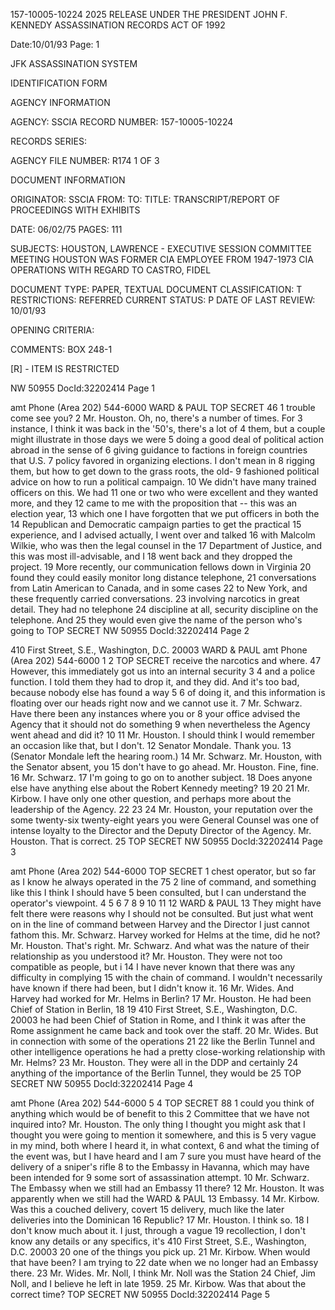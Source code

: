 157-10005-10224 
2025 RELEASE UNDER THE PRESIDENT JOHN F. KENNEDY ASSASSINATION RECORDS ACT OF 1992

Date:10/01/93
Page: 1

JFK ASSASSINATION SYSTEM

IDENTIFICATION FORM

AGENCY INFORMATION

AGENCY: SSCIA
RECORD NUMBER: 157-10005-10224

RECORDS SERIES:

AGENCY FILE NUMBER: R174 1 OF 3

DOCUMENT INFORMATION

ORIGINATOR: SSCIA
FROM:
TO:
TITLE:
TRANSCRIPT/REPORT OF PROCEEDINGS WITH EXHIBITS

DATE: 06/02/75
PAGES: 111

SUBJECTS:
HOUSTON, LAWRENCE - EXECUTIVE SESSION COMMITTEE MEETING
HOUSTON WAS FORMER CIA EMPLOYEE FROM 1947-1973
CIA OPERATIONS WITH REGARD TO CASTRO, FIDEL

DOCUMENT TYPE: PAPER, TEXTUAL DOCUMENT
CLASSIFICATION: T
RESTRICTIONS: REFERRED
CURRENT STATUS: P
DATE OF LAST REVIEW: 10/01/93

OPENING CRITERIA:

COMMENTS:
BOX 248-1

[R] - ITEM IS RESTRICTED

NW 50955 DocId:32202414 Page 1

amt
Phone (Area 202) 544-6000
WARD & PAUL
TOP SECRET
46
1 trouble come see you?
2 Mr. Houston. Oh, no, there's a number of times. For
3 instance, I think it was back in the '50's, there's a lot of
4 them, but a couple might illustrate in those days we were
5 doing a good deal of political action abroad in the sense of
6 giving guidance to factions in foreign countries that U.S.
7 policy favored in organizing elections. I don't mean in
8 rigging them, but how to get down to the grass roots, the old-
9 fashioned political advice on how to run a political campaign.
10 We didn't have many trained officers on this. We had
11 one or two who were excellent and they wanted more, and they
12 came to me with the proposition that -- this was an election year,
13 which one I have forgotten that we put officers in both the
14 Republican and Democratic campaign parties to get the practical
15 experience, and I advised actually, I went over and talked
16 with Malcolm Wilkie, who was then the legal counsel in the
17 Department of Justice, and this was most ill-advisable, and I
18 went back and they dropped the project.
19 More recently, our communication fellows down in Virginia
20 found they could easily monitor long distance telephone,
21 conversations from Latin American to Canada, and in some cases
22 to New York, and these frequently carried conversations.
23 involving narcotics in great detail. They had no telephone
24 discipline at all, security discipline on the telephone. And
25 they would even give the name of the person who's going to
TOP SECRET
NW 50955 DocId:32202414 Page 2

410 First Street, S.E., Washington, D.C. 20003
WARD & PAUL
amt
Phone (Area 202) 544-6000
1
2
TOP SECRET
receive the narcotics and where.
47
However, this immediately got us into an internal security
3
4
and a police function. I told them they had to drop it, and
they did. And it's too bad, because nobody else has found a way
5
6
of doing it, and this information is floating over our heads
right now and we cannot use it.
7
Mr. Schwarz. Have there been any instances where you or
8
your office advised the Agency that it should not do something
9
when nevertheless the Agency went ahead and did it?
10
11
Mr. Houston. I should think I would remember an occasion
like that, but I don't.
12
Senator Mondale. Thank you.
13
(Senator Mondale left the hearing room.)
14
Mr. Schwarz.
Mr. Houston, with the Senator absent, you
15
don't have to go ahead.
Mr. Houston.
Fine, fine.
16
Mr. Schwarz.
17
I'm going to go on to another subject.
18
Does anyone else have anything else about the Robert Kennedy
meeting?
19
20
21
Mr. Kirbow. I have only one other question, and perhaps
more about the leadership of the Agency.
22
23
24
Mr. Houston, your reputation over the some twenty-six
twenty-eight years you were General Counsel was one of intense
loyalty to the Director and the Deputy Director of the Agency.
Mr. Houston. That is correct.
25
TOP SECRET
NW 50955 DocId:32202414 Page 3

amt
Phone (Area 202) 544-6000
TOP SECRET
1 chest operator, but so far as I know he always operated in the
75
2
line of command, and something like this I think I should have
5
been consulted, but I can understand the operator's viewpoint.
4
5
6
7
8
9
10
11
12
WARD & PAUL
13
They might have felt there were reasons why I should not be
consulted.
But just what went on in the line of command between
Harvey and the Director I just cannot fathom this.
Mr. Schwarz. Harvey worked for Helms at the time, did
he not?
Mr. Houston. That's right.
Mr. Schwarz. And what was the nature of their relationship
as you understood it?
Mr. Houston. They were not too compatible as people, but
i
14
I have never known that there was any difficulty in complying
15
with the chain of command. I wouldn't necessarily have known
if there had been, but I didn't know it.
16
Mr. Wides. And Harvey had worked for Mr. Helms in Berlin?
17
Mr. Houston. He had been Chief of Station in Berlin,
18
19
410 First Street, S.E., Washington, D.C. 20003
he had been Chief of Station in Rome, and I think it was after
the Rome assignment he came back and took over the staff.
20
Mr. Wides. But in connection with some of the operations
21
22
like the Berlin Tunnel and other intelligence operations he
had a pretty close-working relationship with Mr. Helms?
23
Mr. Houston. They were all in the DDP and certainly
24
anything of the importance of the Berlin Tunnel, they would be
25
TOP SECRET
NW 50955 DocId:32202414
Page 4

amt
Phone (Area 202) 544-6000
5
4
TOP SECRET
88
1 could you think of anything which would be of benefit to this
2
Committee that we have not inquired into?
Mr. Houston. The only thing I thought you might ask that
I thought you were going to mention it
somewhere, and this is
5
very vague in my mind, both where I heard it, in what context,
6
and what the timing of the event was, but I have heard and I am
7
sure you must have heard of the delivery of
a
sniper's rifle
8
to the Embassy in Havanna, which may have been intended for
9
some sort of assassination attempt.
10
Mr. Schwarz.
The Embassy when we still had an Embassy
11
there?
12
Mr. Houston.
It was apparently when we still had the
WARD & PAUL
13
Embassy.
14
Mr. Kirbow.
Was this a couched delivery, covert
15
delivery, much like the later deliveries into the Dominican
16
Republic?
17
Mr. Houston. I think so.
18
I don't know much about it. I just, through a vague
19
recollection, I don't know any details or any specifics, it's
410 First Street, S.E., Washington, D.C. 20003
20
one of the things you pick up.
21
Mr. Kirbow. When would that have been?
I am trying to
22
date when we no longer had an Embassy there.
23
Mr. Wides. Mr. Noll, I think Mr. Noll was the Station
24
Chief, Jim Noll, and I believe he left in late 1959.
25
Mr. Kirbow.
Was that about the correct time?
TOP SECRET
NW 50955 DocId:32202414 Page 5
